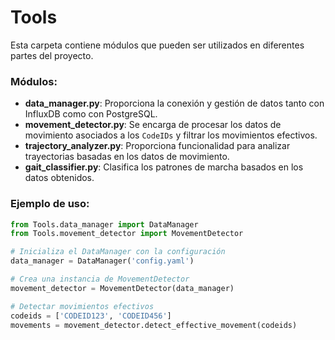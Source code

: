 # Tools

Esta carpeta contiene módulos que pueden ser utilizados en diferentes partes del proyecto.

### Módulos:

- **data_manager.py**: Proporciona la conexión y gestión de datos tanto con InfluxDB como con PostgreSQL.
- **movement_detector.py**: Se encarga de procesar los datos de movimiento asociados a los `CodeIDs` y filtrar los movimientos efectivos.
- **trajectory_analyzer.py**: Proporciona funcionalidad para analizar trayectorias basadas en los datos de movimiento.
- **gait_classifier.py**: Clasifica los patrones de marcha basados en los datos obtenidos.

### Ejemplo de uso:

```python
from Tools.data_manager import DataManager
from Tools.movement_detector import MovementDetector

# Inicializa el DataManager con la configuración
data_manager = DataManager('config.yaml')

# Crea una instancia de MovementDetector
movement_detector = MovementDetector(data_manager)

# Detectar movimientos efectivos
codeids = ['CODEID123', 'CODEID456']
movements = movement_detector.detect_effective_movement(codeids)
